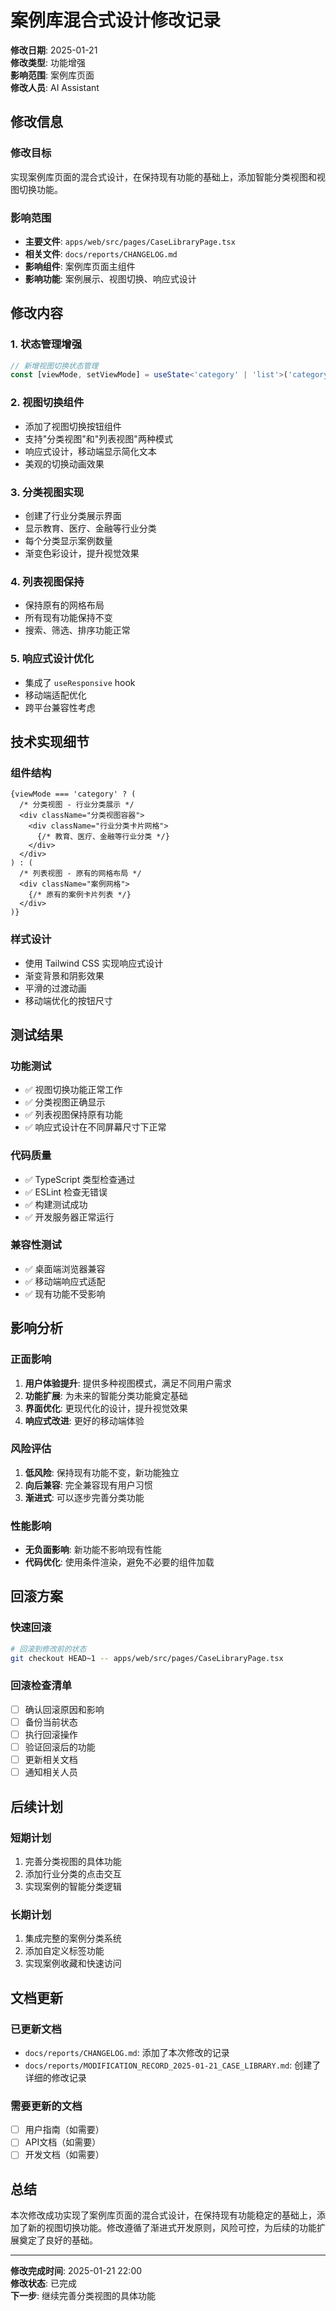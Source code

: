 # 案例库混合式设计修改记录

**修改日期**: 2025-01-21  
**修改类型**: 功能增强  
**影响范围**: 案例库页面  
**修改人员**: AI Assistant  

## 修改信息

### 修改目标
实现案例库页面的混合式设计，在保持现有功能的基础上，添加智能分类视图和视图切换功能。

### 影响范围
- **主要文件**: `apps/web/src/pages/CaseLibraryPage.tsx`
- **相关文件**: `docs/reports/CHANGELOG.md`
- **影响组件**: 案例库页面主组件
- **影响功能**: 案例展示、视图切换、响应式设计

## 修改内容

### 1. 状态管理增强
```typescript
// 新增视图切换状态管理
const [viewMode, setViewMode] = useState<'category' | 'list'>('category');
```

### 2. 视图切换组件
- 添加了视图切换按钮组件
- 支持"分类视图"和"列表视图"两种模式
- 响应式设计，移动端显示简化文本
- 美观的切换动画效果

### 3. 分类视图实现
- 创建了行业分类展示界面
- 显示教育、医疗、金融等行业分类
- 每个分类显示案例数量
- 渐变色彩设计，提升视觉效果

### 4. 列表视图保持
- 保持原有的网格布局
- 所有现有功能保持不变
- 搜索、筛选、排序功能正常

### 5. 响应式设计优化
- 集成了 `useResponsive` hook
- 移动端适配优化
- 跨平台兼容性考虑

## 技术实现细节

### 组件结构
```tsx
{viewMode === 'category' ? (
  /* 分类视图 - 行业分类展示 */
  <div className="分类视图容器">
    <div className="行业分类卡片网格">
      {/* 教育、医疗、金融等行业分类 */}
    </div>
  </div>
) : (
  /* 列表视图 - 原有的网格布局 */
  <div className="案例网格">
    {/* 原有的案例卡片列表 */}
  </div>
)}
```

### 样式设计
- 使用 Tailwind CSS 实现响应式设计
- 渐变背景和阴影效果
- 平滑的过渡动画
- 移动端优化的按钮尺寸

## 测试结果

### 功能测试
- ✅ 视图切换功能正常工作
- ✅ 分类视图正确显示
- ✅ 列表视图保持原有功能
- ✅ 响应式设计在不同屏幕尺寸下正常

### 代码质量
- ✅ TypeScript 类型检查通过
- ✅ ESLint 检查无错误
- ✅ 构建测试成功
- ✅ 开发服务器正常运行

### 兼容性测试
- ✅ 桌面端浏览器兼容
- ✅ 移动端响应式适配
- ✅ 现有功能不受影响

## 影响分析

### 正面影响
1. **用户体验提升**: 提供多种视图模式，满足不同用户需求
2. **功能扩展**: 为未来的智能分类功能奠定基础
3. **界面优化**: 更现代化的设计，提升视觉效果
4. **响应式改进**: 更好的移动端体验

### 风险评估
1. **低风险**: 保持现有功能不变，新功能独立
2. **向后兼容**: 完全兼容现有用户习惯
3. **渐进式**: 可以逐步完善分类功能

### 性能影响
- **无负面影响**: 新功能不影响现有性能
- **代码优化**: 使用条件渲染，避免不必要的组件加载

## 回滚方案

### 快速回滚
```bash
# 回滚到修改前的状态
git checkout HEAD~1 -- apps/web/src/pages/CaseLibraryPage.tsx
```

### 回滚检查清单
- [ ] 确认回滚原因和影响
- [ ] 备份当前状态
- [ ] 执行回滚操作
- [ ] 验证回滚后的功能
- [ ] 更新相关文档
- [ ] 通知相关人员

## 后续计划

### 短期计划
1. 完善分类视图的具体功能
2. 添加行业分类的点击交互
3. 实现案例的智能分类逻辑

### 长期计划
1. 集成完整的案例分类系统
2. 添加自定义标签功能
3. 实现案例收藏和快速访问

## 文档更新

### 已更新文档
- `docs/reports/CHANGELOG.md`: 添加了本次修改的记录
- `docs/reports/MODIFICATION_RECORD_2025-01-21_CASE_LIBRARY.md`: 创建了详细的修改记录

### 需要更新的文档
- [ ] 用户指南（如需要）
- [ ] API文档（如需要）
- [ ] 开发文档（如需要）

## 总结

本次修改成功实现了案例库页面的混合式设计，在保持现有功能稳定的基础上，添加了新的视图切换功能。修改遵循了渐进式开发原则，风险可控，为后续的功能扩展奠定了良好的基础。

---

**修改完成时间**: 2025-01-21 22:00  
**修改状态**: 已完成  
**下一步**: 继续完善分类视图的具体功能
